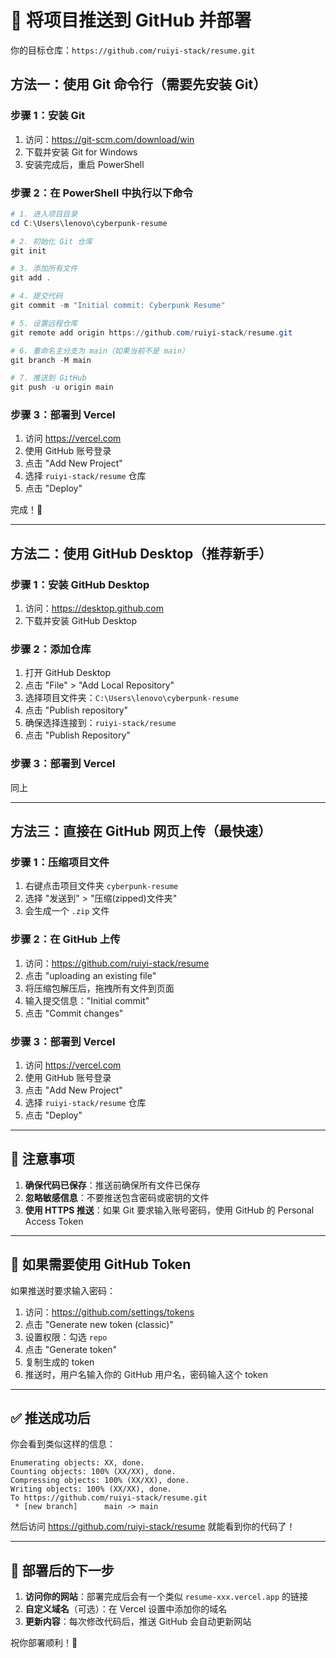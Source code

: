 # 🚀 将项目推送到 GitHub 并部署

你的目标仓库：`https://github.com/ruiyi-stack/resume.git`

## 方法一：使用 Git 命令行（需要先安装 Git）

### 步骤 1：安装 Git

1. 访问：https://git-scm.com/download/win
2. 下载并安装 Git for Windows
3. 安装完成后，重启 PowerShell

### 步骤 2：在 PowerShell 中执行以下命令

```powershell
# 1. 进入项目目录
cd C:\Users\lenovo\cyberpunk-resume

# 2. 初始化 Git 仓库
git init

# 3. 添加所有文件
git add .

# 4. 提交代码
git commit -m "Initial commit: Cyberpunk Resume"

# 5. 设置远程仓库
git remote add origin https://github.com/ruiyi-stack/resume.git

# 6. 重命名主分支为 main（如果当前不是 main）
git branch -M main

# 7. 推送到 GitHub
git push -u origin main
```

### 步骤 3：部署到 Vercel

1. 访问 https://vercel.com
2. 使用 GitHub 账号登录
3. 点击 "Add New Project"
4. 选择 `ruiyi-stack/resume` 仓库
5. 点击 "Deploy"

完成！🎉

---

## 方法二：使用 GitHub Desktop（推荐新手）

### 步骤 1：安装 GitHub Desktop

1. 访问：https://desktop.github.com
2. 下载并安装 GitHub Desktop

### 步骤 2：添加仓库

1. 打开 GitHub Desktop
2. 点击 "File" > "Add Local Repository"
3. 选择项目文件夹：`C:\Users\lenovo\cyberpunk-resume`
4. 点击 "Publish repository"
5. 确保选择连接到：`ruiyi-stack/resume`
6. 点击 "Publish Repository"

### 步骤 3：部署到 Vercel

同上

---

## 方法三：直接在 GitHub 网页上传（最快速）

### 步骤 1：压缩项目文件

1. 右键点击项目文件夹 `cyberpunk-resume`
2. 选择 "发送到" > "压缩(zipped)文件夹"
3. 会生成一个 `.zip` 文件

### 步骤 2：在 GitHub 上传

1. 访问：https://github.com/ruiyi-stack/resume
2. 点击 "uploading an existing file"
3. 将压缩包解压后，拖拽所有文件到页面
4. 输入提交信息："Initial commit"
5. 点击 "Commit changes"

### 步骤 3：部署到 Vercel

1. 访问 https://vercel.com
2. 使用 GitHub 账号登录
3. 点击 "Add New Project"
4. 选择 `ruiyi-stack/resume` 仓库
5. 点击 "Deploy"

---

## 📝 注意事项

1. **确保代码已保存**：推送前确保所有文件已保存
2. **忽略敏感信息**：不要推送包含密码或密钥的文件
3. **使用 HTTPS 推送**：如果 Git 要求输入账号密码，使用 GitHub 的 Personal Access Token

---

## 🔑 如果需要使用 GitHub Token

如果推送时要求输入密码：

1. 访问：https://github.com/settings/tokens
2. 点击 "Generate new token (classic)"
3. 设置权限：勾选 `repo`
4. 点击 "Generate token"
5. 复制生成的 token
6. 推送时，用户名输入你的 GitHub 用户名，密码输入这个 token

---

## ✅ 推送成功后

你会看到类似这样的信息：
```
Enumerating objects: XX, done.
Counting objects: 100% (XX/XX), done.
Compressing objects: 100% (XX/XX), done.
Writing objects: 100% (XX/XX), done.
To https://github.com/ruiyi-stack/resume.git
 * [new branch]      main -> main
```

然后访问 https://github.com/ruiyi-stack/resume 就能看到你的代码了！

---

## 🚀 部署后的下一步

1. **访问你的网站**：部署完成后会有一个类似 `resume-xxx.vercel.app` 的链接
2. **自定义域名**（可选）：在 Vercel 设置中添加你的域名
3. **更新内容**：每次修改代码后，推送 GitHub 会自动更新网站

祝你部署顺利！🎉

